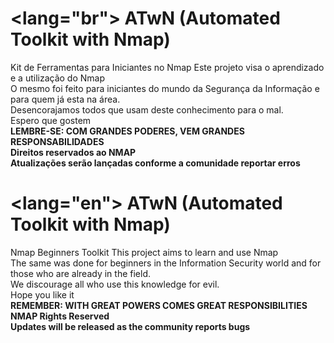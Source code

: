 <lang="br">
ATwN (Automated Toolkit with Nmap)
================================================================================
Kit de Ferramentas para Iniciantes no Nmap
Este projeto visa o aprendizado e a utilização do Nmap<br>
O mesmo foi feito para iniciantes do mundo da Segurança da Informação e para quem já esta na área.<br>
Desencorajamos todos que usam deste conhecimento para o mal. <br>
Espero que gostem <br>
<strong>LEMBRE-SE: COM GRANDES PODERES, VEM GRANDES RESPONSABILIDADES</strong><br>
<strong>Direitos reservados ao NMAP</strong><br>
<strong>Atualizações serão lançadas conforme a comunidade reportar erros</strong><br>

<lang="en">
ATwN (Automated Toolkit with Nmap)
=================================================================================
Nmap Beginners Toolkit
This project aims to learn and use Nmap<br>
The same was done for beginners in the Information Security world and for those who are already in the field.<br>
We discourage all who use this knowledge for evil. <br>
Hope you like it <br>
<strong>REMEMBER: WITH GREAT POWERS COMES GREAT RESPONSIBILITIES</strong><br>
<strong>NMAP Rights Reserved</strong><br>
<strong>Updates will be released as the community reports bugs</strong><br>
